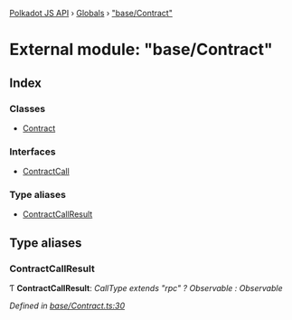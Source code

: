 [Polkadot JS API](../README.md) › [Globals](../globals.md) › ["base/Contract"](_base_contract_.md)

# External module: "base/Contract"

## Index

### Classes

* [Contract](../classes/_base_contract_.contract.md)

### Interfaces

* [ContractCall](../interfaces/_base_contract_.contractcall.md)

### Type aliases

* [ContractCallResult](_base_contract_.md#contractcallresult)

## Type aliases

###  ContractCallResult

Ƭ **ContractCallResult**: *CallType extends "rpc" ? Observable<ContractCallOutcome> : Observable<SubmittableResult>*

*Defined in [base/Contract.ts:30](https://github.com/polkadot-js/api/blob/92129746dc/packages/api-contract/src/base/Contract.ts#L30)*
